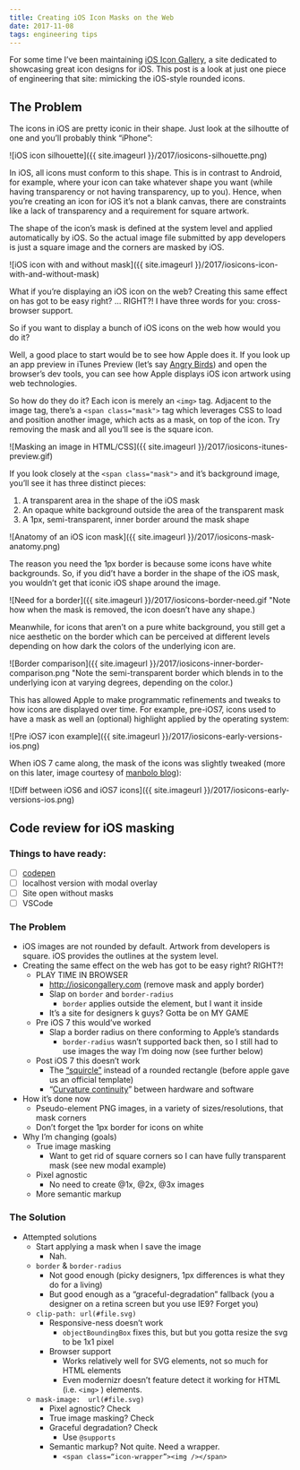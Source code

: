 ```yaml
---
title: Creating iOS Icon Masks on the Web
date: 2017-11-08
tags: engineering tips
---
```


For some time I’ve been maintaining [iOS Icon Gallery](http://iosicongallery.com), a site dedicated to showcasing great icon designs for iOS. This post is a look at just one piece of engineering that site: mimicking the iOS-style rounded icons.

## The Problem

The icons in iOS are pretty iconic in their shape. Just look at the silhoutte of one and you’ll probably think “iPhone”:

![iOS icon silhouette]({{ site.imageurl }}/2017/iosicons-silhouette.png)

In iOS, all icons must conform to this shape. This is in contrast to Android, for example, where your icon can take whatever shape you want (while having transparency or not having transparency, up to you). Hence, when you’re creating an icon for iOS it’s not a blank canvas, there are constraints like a lack of transparency and a requirement for square artwork.

The shape of the icon’s mask is defined at the system level and applied automatically by iOS. So the actual image file submitted by app developers is just a square image and the corners are masked by iOS.

![iOS icon with and without mask]({{ site.imageurl }}/2017/iosicons-icon-with-and-without-mask)

What if you’re displaying an iOS icon on the web? Creating this same effect on has got to be easy right? ... RIGHT?! I have three words for you: cross-browser support.

So if you want to display a bunch of iOS icons on the web how would you do it?

Well, a good place to start would be to see how Apple does it. If you look up an app preview in iTunes Preview (let’s say [Angry Birds](https://itunes.apple.com/us/app/angry-birds/id343200656?mt=8)) and open the browser’s dev tools, you can see how Apple displays iOS icon artwork using web technologies.

So how do they do it? Each icon is merely an `<img>` tag. Adjacent to the image tag, there’s a `<span class="mask">` tag which leverages CSS to load and position another image, which acts as a mask, on top of the icon. Try removing the mask and all you’ll see is the square icon.

![Masking an image in HTML/CSS]({{ site.imageurl }}/2017/iosicons-itunes-preview.gif)

If you look closely at the `<span class="mask">` and it’s background image, you’ll see it has three distinct pieces:

1. A transparent area in the shape of the iOS mask
2. An opaque white background outside the area of the transparent mask
3. A 1px, semi-transparent, inner border around the mask shape

![Anatomy of an iOS icon mask]({{ site.imageurl }}/2017/iosicons-mask-anatomy.png)

The reason you need the 1px border is because some icons have white backgrounds. So, if you did’t have a border in the shape of the iOS mask, you wouldn’t get that iconic iOS shape around the image.

![Need for a border]({{ site.imageurl }}/2017/iosicons-border-need.gif "Note how when the mask is removed, the icon doesn’t have any shape.)

Meanwhile, for icons that aren’t on a pure white background, you still get a nice aesthetic on the border which can be perceived at different levels depending on how dark the colors of the underlying icon are.

![Border comparison]({{ site.imageurl }}/2017/iosicons-inner-border-comparison.png "Note the semi-transparent border which blends in to the underlying icon at varying degrees, depending on the color.)




















This has allowed Apple to make programmatic refinements and tweaks to how icons are displayed over time. For example, pre-iOS7, icons used to have a mask as well an (optional) highlight applied by the operating system:

![Pre iOS7 icon example]({{ site.imageurl }}/2017/iosicons-early-versions-ios.png)

When iOS 7 came along, the mask of the icons was slightly tweaked (more on this later, image courtesy of [manbolo blog](http://blog.manbolo.com/2013/08/15/new-metrics-for-ios-7-app-icons)):

![Diff between iOS6 and iOS7 icons]({{ site.imageurl }}/2017/iosicons-early-versions-ios.png)




## Code review for iOS masking

### Things to have ready:
- [ ] [codepen](https://codepen.io/jimniels/pen/OxbEyN?editors=1100)
- [ ] localhost version with modal overlay
- [ ] Site open without masks
- [ ] VSCode

### The Problem

- iOS images are not rounded by default. Artwork from developers is square. iOS provides the outlines at the system level.
- Creating the same effect on the web has got to be easy right? RIGHT?! 
	- PLAY TIME IN BROWSER
		- http://iosicongallery.com (remove mask and apply border)
		- Slap on `border` and `border-radius`
			- `border` applies outside the element, but I want it inside
		- It’s a site for designers k guys? Gotta be on MY GAME
	- Pre iOS 7 this would’ve worked
		- Slap a border radius on there conforming to Apple’s standards
			- `border-radius` wasn’t supported back then, so I still had to use images the way I’m doing now (see further below)
	- Post iOS 7 this doesn’t work
		- The [“squircle”](https://applypixels.com/the-hunt-for-the-squircle/) instead of a rounded rectangle (before apple gave us an official template)
		- “[Curvature continuity](https://hackernoon.com/apples-icons-have-that-shape-for-a-very-good-reason-720d4e7c8a14)” between hardware and software
- How it’s done now
	- Pseudo-element PNG images, in a variety of sizes/resolutions, that mask corners
	- Don’t forget the 1px border for icons on white
- Why I’m changing (goals)
	- True image masking
		- Want to get rid of square corners so I can have fully transparent mask (see new modal example)
	- Pixel agnostic
		- No need to create @1x, @2x, @3x images
	- More semantic markup

### The Solution 

- Attempted solutions
	- Start applying a mask when I save the image
		- Nah.
	- `border` & `border-radius`
		- Not good enough (picky designers, 1px differences is what they do for a living)
		- But good enough as a “graceful-degradation” fallback (you a designer on a retina screen but you use IE9? Forget you)
	- `clip-path: url(#file.svg)`
		- Responsive-ness doesn’t work
			- `objectBoundingBox` fixes this, but but you gotta resize the svg to be 1x1 pixel
		- Browser support
			- Works relatively well for SVG elements, not so much for HTML elements
			- Even modernizr doesn’t feature detect it working for HTML (i.e.  `<img>` ) elements. 
	- `mask-image:  url(#file.svg)`
		- Pixel agnostic? Check
		- True image masking? Check
		- Graceful degradation? Check
			- Use `@supports`
		- Semantic markup? Not quite. Need a wrapper.
			- `<span class=“icon-wrapper”><img /></span>`